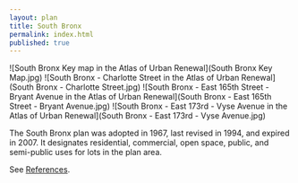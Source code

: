 ```yaml
---
layout: plan
title: South Bronx
permalink: index.html
published: true
---
```


![South Bronx Key map in the Atlas of Urban Renewal](South Bronx Key Map.jpg)
![South Bronx - Charlotte Street in the Atlas of Urban Renewal](South Bronx - Charlotte Street.jpg)
![South Bronx - East 165th Street - Bryant Avenue in the Atlas of Urban Renewal](South Bronx - East 165th Street - Bryant Avenue.jpg)
![South Bronx - East 173rd - Vyse Avenue in the Atlas of Urban Renewal](South Bronx - East 173rd - Vyse Avenue.jpg)

The South Bronx plan was adopted in 1967, last revised in 1994, and expired in 2007. It designates residential, commercial, open space, public, and semi-public uses for lots in the plan area.

See [References](http://www.urbanreviewer.org/#page=references.html). 